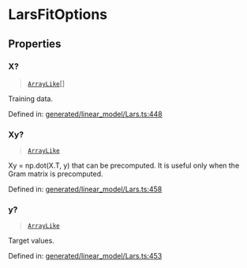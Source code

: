 # LarsFitOptions

## Properties

### X?

> [`ArrayLike`](../types/ArrayLike.md)[]

Training data.

Defined in:  [generated/linear\_model/Lars.ts:448](https://github.com/transitive-bullshit/scikit-learn-ts/blob/122b3c0/packages/sklearn/src/generated/linear_model/Lars.ts#L448)

### Xy?

> [`ArrayLike`](../types/ArrayLike.md)

Xy = np.dot(X.T, y) that can be precomputed. It is useful only when the Gram matrix is precomputed.

Defined in:  [generated/linear\_model/Lars.ts:458](https://github.com/transitive-bullshit/scikit-learn-ts/blob/122b3c0/packages/sklearn/src/generated/linear_model/Lars.ts#L458)

### y?

> [`ArrayLike`](../types/ArrayLike.md)

Target values.

Defined in:  [generated/linear\_model/Lars.ts:453](https://github.com/transitive-bullshit/scikit-learn-ts/blob/122b3c0/packages/sklearn/src/generated/linear_model/Lars.ts#L453)
